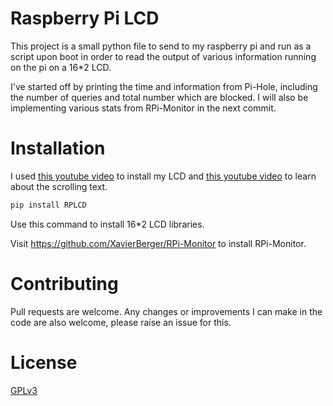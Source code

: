 # Raspberry Pi LCD

This project is a small python file to send to my raspberry pi and run as a script upon boot in order to read the output of various information running on the pi on a 16\*2 LCD.

I've started off by printing the time and information from Pi-Hole, including the number of queries and total number which are blocked.
I will also be implementing various stats from RPi-Monitor in the next commit.

# Installation

I used [this youtube video](https://www.youtube.com/watch?v=3XLjVChVgec) to install my LCD and [this youtube video](https://www.youtube.com/watch?v=49RkQeiVTGU) to learn about the scrolling text.

```bash
pip install RPLCD
```

Use this command to install 16\*2 LCD libraries.

Visit https://github.com/XavierBerger/RPi-Monitor to install RPi-Monitor.

# Contributing

Pull requests are welcome. Any changes or improvements I can make in the code are also welcome, please raise an issue for this.

# License

[GPLv3](https://github.com/mustyf10/raspberry-pi-lcd/blob/master/LICENSE)
